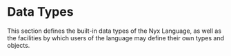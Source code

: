 # Data Types

This section defines the built-in data types of the Nyx Language, as well as the facilities by which users of the language may define their own types and objects.